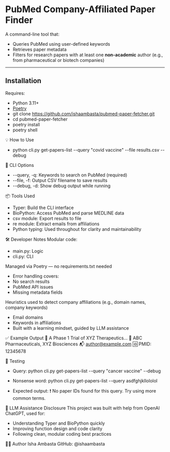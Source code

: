 #  PubMed Company-Affiliated Paper Finder

A command-line tool that:

- Queries PubMed using user-defined keywords
- Retrieves paper metadata
- Filters for research papers with at least one **non-academic** author (e.g., from pharmaceutical or biotech companies)

-------------------------------------------------------------------------------------------------------------------------

##  Installation

Requires:
- Python 3.11+
- [Poetry](https://python-poetry.org/)
- git clone https://github.com/ishaambasta/pubmed-paper-fetcher.git
- cd pubmed-paper-fetcher
- poetry install
- poetry shell

💡 How to Use
- python cli.py get-papers-list --query "covid vaccine" --file results.csv --debug

🔧 CLI Options
- --query, -q: Keywords to search on PubMed (required)
- --file, -f: Output CSV filename to save results
- --debug, -d: Show debug output while running


📦 Tools Used
- Typer: Build the CLI interface
- BioPython: Access PubMed and parse MEDLINE data
- csv module: Export results to file
- re module: Extract emails from affiliations
- Python typing: Used throughout for clarity and maintainability

🛠 Developer Notes
Modular code:
- main.py: Logic
- cli.py: CLI

Managed via Poetry — no requirements.txt needed
- Error handling covers:
- No search results
- PubMed API issues
- Missing metadata fields

Heuristics used to detect company affiliations (e.g., domain names, company keywords)
- Email domains
- Keywords in affiliations
- Built with a learning mindset, guided by LLM assistance

✅ Example Output
📄 A Phase 1 Trial of XYZ Therapeutics...
🏢 ABC Pharmaceuticals, XYZ Biosciences
📬 author@example.com
🆔 PMID: 12345678

🧪 Testing

- Query: 
python cli.py get-papers-list --query "cancer vaccine" --debug

- Nonsense word:
python cli.py get-papers-list --query asdfghjkllololol

- Expected output:
❗ No paper IDs found for this query. Try using more common terms.

🤖 LLM Assistance Disclosure
This project was built with help from OpenAI ChatGPT, used for:
- Understanding Typer and BioPython quickly
- Improving function design and code clarity
- Following clean, modular coding best practices

🙋‍♀️ Author
Isha Ambasta
GitHub: @ishaambasta
